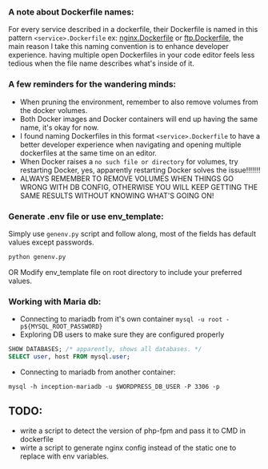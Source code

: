 ### A note about Dockerfile names:
For every service described in a dockerfile, their Dockerfile is named in this pattern `<service>.Dockerfile` ex: [nginx.Dockerfile](srcs/requirements/nginx/nginx.Dockerfile) or [ftp.Dockerfile](srcs/requirements/bonus/ftp/ftp.Dockerfile), the main reason I take this naming convention is to enhance developer experience. having multiple open Dockerfiles in your code editor feels less tedious when the file name describes what's inside of it.

### A few reminders for the wandering minds:

- When pruning the environment, remember to also remove volumes from the docker volumes.
- Both Docker images and Docker containers will end up having the same name, it's okay for now.
- I found naming Dockerfiles in this format `<service>.Dockerfile` to have a better developer experience when navigating and opening multiple dockerfiles at the same time on an editor.
- When Docker raises a `no such file or directory` for volumes, try restarting Docker, yes, apparently restarting Docker solves the issue!!!!!!!
- ALWAYS REMEMBER TO REMOVE VOLUMES WHEN THINGS GO WRONG WITH DB CONFIG, OTHERWISE YOU WILL KEEP GETTING THE SAME RESULTS WITHOUT KNOWING WHAT'S GOING ON!

### Generate .env file or use env_template:
Simply use `genenv.py` script and follow along, most of the fields has default values except passwords.
```bash
python genenv.py
```
OR
Modify env_template file on root directory to include your preferred values.


### Working with Maria db:
- Connecting to mariadb from it's own container
    `mysql -u root -p${MYSQL_ROOT_PASSWORD}`
- Exploring DB users to make sure they are configured properly
```sql
SHOW DATABASES; /* apparently, shows all databases. */
SELECT user, host FROM mysql.user;
```

- Connecting to mariadb from another container:

`mysql -h inception-mariadb -u $WORDPRESS_DB_USER -P 3306 -p`


## TODO:
- write a script to detect the version of php-fpm and pass it to CMD in dockerfile
- wirte a script to generate nginx config instead of the static one to replace with env variables.
